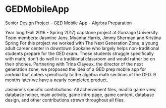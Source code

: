 # GEDMobileApp
Senior Design Project - GED Mobile App - Algrbra Preparation

Year long (Fall 2016 - Spring 2017) capstone project at Gonzaga University. Team members: Jasmine Jans, Myanna Harris, Jimmy Sherman and Kristina Spring
For this project we worked with The Next Generation Zone, a young adult career center in downtown Spokane who largely helps non-traditional students prepare for the GED exam. These students struggle specifically with math, don't do well in a traditional classroom and would rather be on their phones. Partnering with Trina Clayeux, the director of the next generation zone, we proposed the idea of a GED prep mobile app for android that caters specifically to the algebra math sections of the GED. 9 months later we have a nearly completed product.

Jasmine's specific contributions: All acheivement files, madlib game view, database helper, main activity, game intro page, game content, database design, and other contributions strewn throughout all files.
